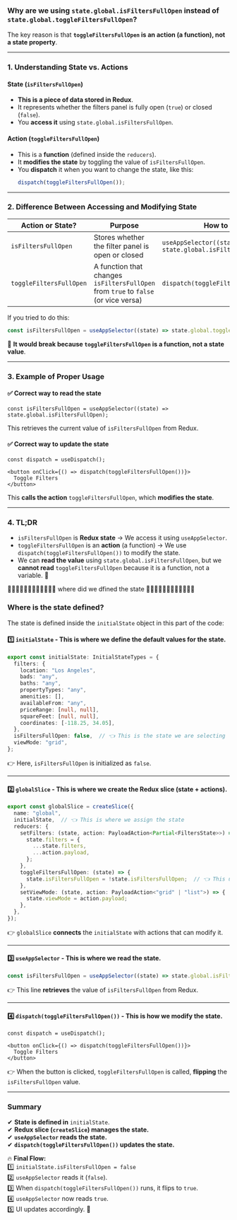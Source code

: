 ### **Why are we using `state.global.isFiltersFullOpen` instead of `state.global.toggleFiltersFullOpen`?**  

The key reason is that **`toggleFiltersFullOpen` is an action (a function), not a state property**.  

---

### **1. Understanding State vs. Actions**
#### **State (`isFiltersFullOpen`)**
- **This is a piece of data stored in Redux**.
- It represents whether the filters panel is fully open (`true`) or closed (`false`).
- You **access it** using `state.global.isFiltersFullOpen`.

#### **Action (`toggleFiltersFullOpen`)**
- This is a **function** (defined inside the `reducers`).
- It **modifies the state** by toggling the value of `isFiltersFullOpen`.
- You **dispatch** it when you want to change the state, like this:
  ```ts
  dispatch(toggleFiltersFullOpen());
  ```

---

### **2. Difference Between Accessing and Modifying State**
| Action or State? | Purpose | How to Use |
|-----------------|---------|------------|
| `isFiltersFullOpen` | Stores whether the filter panel is open or closed | `useAppSelector((state) => state.global.isFiltersFullOpen);` |
| `toggleFiltersFullOpen` | A function that changes `isFiltersFullOpen` from `true` to `false` (or vice versa) | `dispatch(toggleFiltersFullOpen());` |

If you tried to do this:
```ts
const isFiltersFullOpen = useAppSelector((state) => state.global.toggleFiltersFullOpen);
```
🚨 **It would break because `toggleFiltersFullOpen` is a function, not a state value**.

---

### **3. Example of Proper Usage**
#### ✅ **Correct way to read the state**
```tsx
const isFiltersFullOpen = useAppSelector((state) => state.global.isFiltersFullOpen);
```
This retrieves the current value of `isFiltersFullOpen` from Redux.

#### ✅ **Correct way to update the state**
```tsx
const dispatch = useDispatch();

<button onClick={() => dispatch(toggleFiltersFullOpen())}>
  Toggle Filters
</button>
```
This **calls the action** `toggleFiltersFullOpen`, which **modifies the state**.

---

### **4. TL;DR**
- `isFiltersFullOpen` is **Redux state** → We access it using `useAppSelector`.
- `toggleFiltersFullOpen` is an **action** (a function) → We use `dispatch(toggleFiltersFullOpen())` to modify the state.
- We can **read the value** using `state.global.isFiltersFullOpen`, but we **cannot read** `toggleFiltersFullOpen` because it is a function, not a variable. 🚀



🧐🧐🧐🧐🧐🧐🧐🧐🧐🧐🧐🧐 where did we dfined the state 🧐🧐🧐🧐🧐🧐🧐🧐🧐🧐🧐🧐

### **Where is the state defined?**  
The state is defined inside the `initialState` object in this part of the code:

#### **1️⃣ `initialState` - This is where we define the default values for the state.**
```ts
export const initialState: InitialStateTypes = {
  filters: {
    location: "Los Angeles",
    bads: "any",
    baths: "any",
    propertyTypes: "any",
    amenities: [],
    availableFrom: "any",
    priceRange: [null, null],
    squareFeet: [null, null],
    coordinates: [-118.25, 34.05],
  },
  isFiltersFullOpen: false,  // 👈 This is the state we are selecting
  viewMode: "grid",
};
```
👉 Here, `isFiltersFullOpen` is initialized as `false`.  

---

#### **2️⃣ `globalSlice` - This is where we create the Redux slice (state + actions).**
```ts
export const globalSlice = createSlice({
  name: "global",
  initialState,  // 👈 This is where we assign the state
  reducers: {
    setFilters: (state, action: PayloadAction<Partial<FiltersState>>) => {
      state.filters = {
        ...state.filters,
        ...action.payload,
      };
    },
    toggleFiltersFullOpen: (state) => {
      state.isFiltersFullOpen = !state.isFiltersFullOpen;  // 👈 This updates the state
    },
    setViewMode: (state, action: PayloadAction<"grid" | "list">) => {
      state.viewMode = action.payload;
    },
  },
});
```
👉 `globalSlice` **connects** the `initialState` with actions that can modify it.

---

#### **3️⃣ `useAppSelector` - This is where we read the state.**
```ts
const isFiltersFullOpen = useAppSelector((state) => state.global.isFiltersFullOpen);
```
👉 This line **retrieves** the value of `isFiltersFullOpen` from Redux.

---

#### **4️⃣ `dispatch(toggleFiltersFullOpen())` - This is how we modify the state.**
```tsx
const dispatch = useDispatch();

<button onClick={() => dispatch(toggleFiltersFullOpen())}>
  Toggle Filters
</button>
```
👉 When the button is clicked, `toggleFiltersFullOpen` is called, **flipping** the `isFiltersFullOpen` value.

---

### **Summary**
✔ **State is defined in** `initialState`.  
✔ **Redux slice (`createSlice`) manages the state.**  
✔ **`useAppSelector` reads the state.**  
✔ **`dispatch(toggleFiltersFullOpen())` updates the state.**  

🔥 **Final Flow:**  
1️⃣ `initialState.isFiltersFullOpen = false`  
2️⃣ `useAppSelector` reads it (`false`).  
3️⃣ When `dispatch(toggleFiltersFullOpen())` runs, it flips to `true`.  
4️⃣ `useAppSelector` now reads `true`.  
5️⃣ UI updates accordingly. 🚀